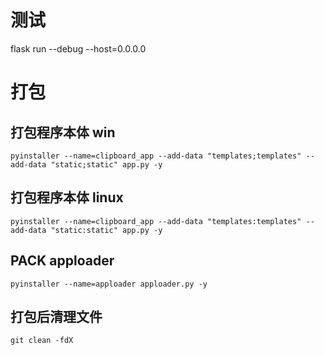 # 测试

flask run --debug --host=0.0.0.0

# 打包

## 打包程序本体 win
```
pyinstaller --name=clipboard_app --add-data "templates;templates" --add-data "static;static" app.py -y
```

## 打包程序本体 linux
```
pyinstaller --name=clipboard_app --add-data "templates:templates" --add-data "static:static" app.py -y
```

## PACK apploader
```
pyinstaller --name=apploader apploader.py -y
```

## 打包后清理文件
```
git clean -fdX
```